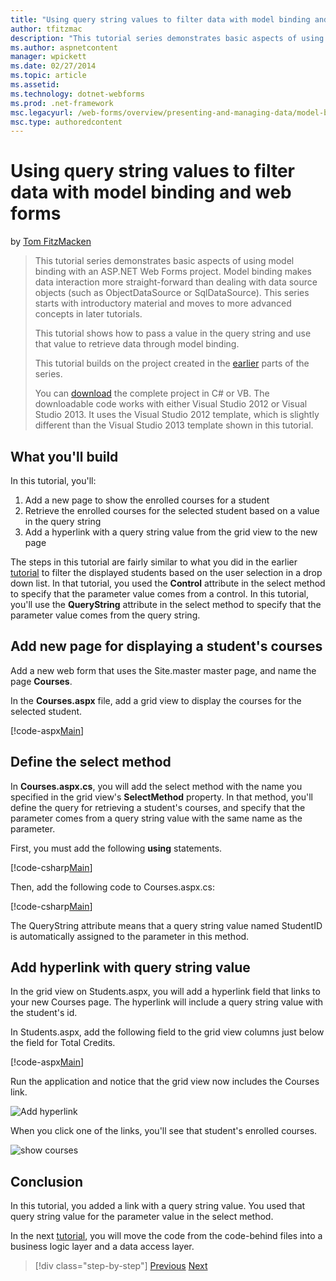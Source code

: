 ```yaml
---
title: "Using query string values to filter data with model binding and web forms | Microsoft Docs"
author: tfitzmac
description: "This tutorial series demonstrates basic aspects of using model binding with an ASP.NET Web Forms project. Model binding makes data interaction more straight-..."
ms.author: aspnetcontent
manager: wpickett
ms.date: 02/27/2014
ms.topic: article
ms.assetid: 
ms.technology: dotnet-webforms
ms.prod: .net-framework
msc.legacyurl: /web-forms/overview/presenting-and-managing-data/model-binding/using-query-string-values-to-retrieve-data
msc.type: authoredcontent
---
```

Using query string values to filter data with model binding and web forms
====================
by [Tom FitzMacken](https://github.com/tfitzmac)

> This tutorial series demonstrates basic aspects of using model binding with an ASP.NET Web Forms project. Model binding makes data interaction more straight-forward than dealing with data source objects (such as ObjectDataSource or SqlDataSource). This series starts with introductory material and moves to more advanced concepts in later tutorials.
> 
> This tutorial shows how to pass a value in the query string and use that value to retrieve data through model binding.
> 
> This tutorial builds on the project created in the [earlier](retrieving-data.md) parts of the series.
> 
> You can [download](https://go.microsoft.com/fwlink/?LinkId=286116) the complete project in C# or VB. The downloadable code works with either Visual Studio 2012 or Visual Studio 2013. It uses the Visual Studio 2012 template, which is slightly different than the Visual Studio 2013 template shown in this tutorial.


## What you'll build

In this tutorial, you'll:

1. Add a new page to show the enrolled courses for a student
2. Retrieve the enrolled courses for the selected student based on a value in the query string
3. Add a hyperlink with a query string value from the grid view to the new page

The steps in this tutorial are fairly similar to what you did in the earlier [tutorial](sorting-paging-and-filtering-data.md) to filter the displayed students based on the user selection in a drop down list. In that tutorial, you used the **Control** attribute in the select method to specify that the parameter value comes from a control. In this tutorial, you'll use the **QueryString** attribute in the select method to specify that the parameter value comes from the query string.

## Add new page for displaying a student's courses

Add a new web form that uses the Site.master master page, and name the page **Courses**.

In the **Courses.aspx** file, add a grid view to display the courses for the selected student.

[!code-aspx[Main](using-query-string-values-to-retrieve-data/samples/sample1.aspx)]

## Define the select method

In **Courses.aspx.cs**, you will add the select method with the name you specified in the grid view's **SelectMethod** property. In that method, you'll define the query for retrieving a student's courses, and specify that the parameter comes from a query string value with the same name as the parameter.

First, you must add the following **using** statements.

[!code-csharp[Main](using-query-string-values-to-retrieve-data/samples/sample2.cs)]

Then, add the following code to Courses.aspx.cs:

[!code-csharp[Main](using-query-string-values-to-retrieve-data/samples/sample3.cs)]

The QueryString attribute means that a query string value named StudentID is automatically assigned to the parameter in this method.

## Add hyperlink with query string value

In the grid view on Students.aspx, you will add a hyperlink field that links to your new Courses page. The hyperlink will include a query string value with the student's id.

In Students.aspx, add the following field to the grid view columns just below the field for Total Credits.

[!code-aspx[Main](using-query-string-values-to-retrieve-data/samples/sample4.aspx?highlight=7-8)]

Run the application and notice that the grid view now includes the Courses link.

![Add hyperlink](using-query-string-values-to-retrieve-data/_static/image1.png)

When you click one of the links, you'll see that student's enrolled courses.

![show courses](using-query-string-values-to-retrieve-data/_static/image2.png)

## Conclusion

In this tutorial, you added a link with a query string value. You used that query string value for the parameter value in the select method.

In the next [tutorial](adding-business-logic-layer.md), you will move the code from the code-behind files into a business logic layer and a data access layer.

>[!div class="step-by-step"]
[Previous](integrating-jquery-ui.md)
[Next](adding-business-logic-layer.md)
